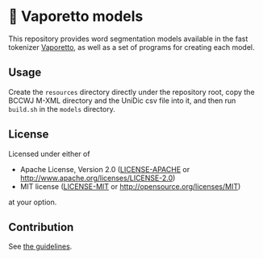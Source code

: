 # 🚤 Vaporetto models

This repository provides word segmentation models available in the fast tokenizer
[Vaporetto](https://github.com/daac-tools/vaporetto), as well as a set of programs for creating
each model.

## Usage

Create the `resources` directory directly under the repository root, copy the BCCWJ M-XML
directory and the UniDic csv file into it, and then run `build.sh` in the `models` directory.

## License

Licensed under either of

 * Apache License, Version 2.0
   ([LICENSE-APACHE](LICENSE-APACHE) or http://www.apache.org/licenses/LICENSE-2.0)
 * MIT license
   ([LICENSE-MIT](LICENSE-MIT) or http://opensource.org/licenses/MIT)

at your option.

## Contribution

See [the guidelines](./CONTRIBUTING.md).
